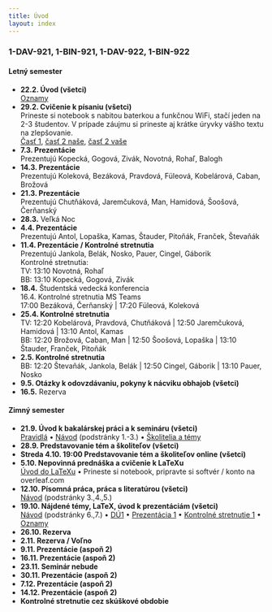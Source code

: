 ```yaml
---
title: Úvod
layout: index
---
```


### 1-DAV-921, 1-BIN-921, 1-DAV-922, 1-BIN-922


#### Letný semester

* **22.2. Úvod (všetci)**<br>
[Oznamy](./Oznamy_február.md)
* **29.2. Cvičenie k písaniu (všetci)**<br>
Prineste si notebook s nabitou baterkou a funkčnou WiFi, stačí jeden na 2-3 študentov. V prípade záujmu si prineste aj krátke úryvky vášho textu na zlepšovanie.<br>
[Časť 1](https://moodle.uniba.sk/mod/quiz/view.php?id=104541), [časť 2 naše](https://moodle.uniba.sk/mod/quiz/view.php?id=104542), [časť 2 vaše](https://moodle.uniba.sk/mod/quiz/view.php?id=104544)
* **7.3. Prezentácie**<br>
Prezentujú Kopecká, Gogová, Zivák, Novotná, Rohaľ, Balogh
* **14.3. Prezentácie**<br>
Prezentujú Koleková, Bezáková, Pravdová, Füleová, Kobelárová, Caban, Brožová
* **21.3. Prezentácie**<br>
Prezentujú Chutňáková, Jaremčuková, Man, Hamidová, Šoošová, Čerňanský
* **28.3.** Veľká Noc
* **4.4. Prezentácie**<br>
Prezentujú Antol, Lopaška, Kamas, Štauder, Pitoňák, Franček, Števaňák
* **11.4. Prezentácie / Kontrolné stretnutia**<br>
Prezentujú Jankola, Belák, Nosko, Pauer, Cingel, Gáborik<br>
Kontrolné stretnutia:<br>
TV: 13:10 Novotná, Rohaľ<br>
BB: 13:10 Kopecká, Gogová, Zivák
* **18.4.** Študentská vedecká konferencia<br>
16.4. Kontrolné stretnutia MS Teams<br>
17:00 Bezáková, Čerňanský | 17:20 Füleová, Koleková
* **25.4. Kontrolné stretnutia**<br>
TV: 12:20 Kobelárová, Pravdová, Chutňáková | 12:50 Jaremčuková, Hamidová | 13:10 Antol, Kamas<br>
BB: 12:20 Brožová, Caban, Man | 12:50 Šoošová, Lopaška | 13:10 Štauder, Franček, Pitoňák
* **2.5. Kontrolné stretnutia**<br>
BB: 12:20 Števaňák, Jankola, Belák | 12:50  Cingel, Gáborik | 13:10 Pauer, Nosko
* **9.5. Otázky k odovzdávaniu, pokyny k nácviku obhajob (všetci)**
* **16.5.** Rezerva


#### Zimný semester

* **21.9. Úvod k bakalárskej práci a k semináru (všetci)**<br>
[Pravidlá](./Pravidlá_ZS.md)  • [Návod](./Návod.md) (podstránky 1.-3.)  •  [Školitelia a témy](./Školitelia.md)
* **28.9. Predstavovanie tém a školiteľov (všetci)**
* **Streda 4.10. 19:00 Predstavovanie tém a školiteľov online (všetci)**<br>
* **5.10. Nepovinná prednáška a cvičenie k LaTeXu**<br>
[Úvod do LaTeXu](./Úvod_do_LaTeXu.md)  • Prineste si notebook, pripravte si softvér / konto na overleaf.com
* **12.10. Písomná práca, práca s literatúrou (všetci)**<br>
[Návod](./Návod.md) (podstránky 3.,4.,5.) 
* **19.10. Nájdené témy, LaTeX, úvod k prezentáciám (všetci)**<br>
[Návod](./Návod.md) (podstránky 6.,7.) •  [DÚ1](./DÚ1.md) • [Prezentácia 1](./Prezentácia_1.md) • [Kontrolné stretnutie 1](./Kontrolné_stretnutie_1.md) • [Oznamy](Oznamy_október.md)
* **26.10. Rezerva**
* **2.11. Rezerva / Voľno**
* **9.11. Prezentácie (aspoň 2)**<br>
* **16.11. Prezentácie (aspoň 2)**<br>
* **23.11. Seminár nebude**<br>
* **30.11. Prezentácie (aspoň 2)**<br>
* **7.12. Prezentácie (aspoň 2)**<br>
* **14.12. Prezentácie (aspoň 2)**<br>
* **Kontrolné stretnutie cez skúškové obdobie**

